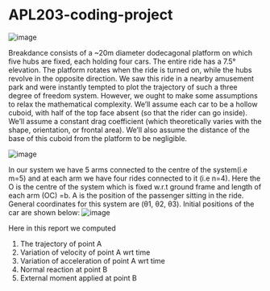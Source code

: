 # APL203-coding-project
![image](https://user-images.githubusercontent.com/73767753/205431827-5c351c42-939e-457a-83d4-5f33da906f98.png)

Breakdance consists of a ~20m diameter dodecagonal platform on which five hubs are fixed,
each holding four cars. The entire ride has a 7.5° elevation. The platform rotates when the ride
is turned on, while the hubs revolve in the opposite
direction.
We saw this ride in a nearby amusement park and were instantly tempted to plot the trajectory
of such a three degree of freedom system. However, we ought to make some assumptions to
relax the mathematical complexity. We’ll assume each car to be a hollow cuboid, with half of the
top face absent (so that the rider can go inside). We’ll assume a constant drag coefficient (which
theoretically varies with the shape, orientation, or frontal area). We’ll also assume the distance
of the base of this cuboid from the platform to be negligible.

![image](https://user-images.githubusercontent.com/73767753/205431839-37a3814e-09c8-4985-b6b2-5bf28a09acd7.png)

In our system we have 5 arms connected to the centre of the system(i.e m=5) and at each arm
we have four rides connected to it (i.e n=4). Here the O is the centre of the system which is fixed w.r.t ground frame and length of each arm
(OC) =b. A is the position of the passenger sitting in the ride. General coordinates for this
system are (θ1, θ2, θ3).
Initial positions of the car are shown below:
![image](https://user-images.githubusercontent.com/73767753/205431873-96f50f8a-d8cd-4f6c-90a7-9b551bf67f19.png)

Here in this report we computed
1. The trajectory of point A
2. Variation of velocity of point A wrt time
3. Variation of acceleration of point A wrt time
4. Normal reaction at point B
5. External moment applied at point B
